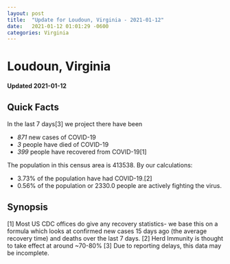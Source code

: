 ```yaml
---
layout: post
title:  "Update for Loudoun, Virginia - 2021-01-12"
date:   2021-01-12 01:01:29 -0600
categories: Virginia
---
```


# Loudoun, Virginia
#### Updated 2021-01-12

## Quick Facts

In the last 7 days[3] we project there have been
- *871* new cases of COVID-19
- *3* people have died of COVID-19
- *399* people have recovered from COVID-19[1]

The population in this census area is 413538. By our calculations:
- 3.73% of the population have had COVID-19.[2]
- 0.56% of the population or 2330.0 people are actively fighting the virus.

## Synopsis




[1] Most US CDC offices do give any recovery statistics- we base this on a formula which looks at confirmed new cases
15 days ago (the average recovery time) and deaths over the last 7 days.
[2] Herd Immunity is thought to take effect at around ~70-80%
[3] Due to reporting delays, this data may be incomplete. 
    